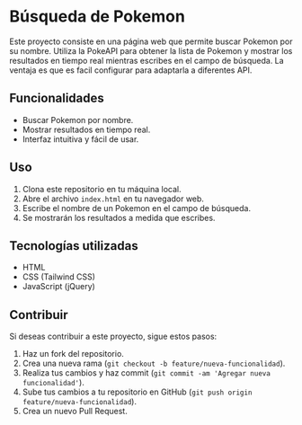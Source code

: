 # Búsqueda de Pokemon

Este proyecto consiste en una página web que permite buscar Pokemon por su nombre. Utiliza la PokeAPI para obtener la lista de Pokemon y mostrar los resultados en tiempo real mientras escribes en el campo de búsqueda. La ventaja es que es facil configurar para adaptarla a diferentes API.

## Funcionalidades

- Buscar Pokemon por nombre.
- Mostrar resultados en tiempo real.
- Interfaz intuitiva y fácil de usar.

## Uso

1. Clona este repositorio en tu máquina local.
2. Abre el archivo `index.html` en tu navegador web.
3. Escribe el nombre de un Pokemon en el campo de búsqueda.
4. Se mostrarán los resultados a medida que escribes.

## Tecnologías utilizadas

- HTML
- CSS (Tailwind CSS)
- JavaScript (jQuery)

## Contribuir

Si deseas contribuir a este proyecto, sigue estos pasos:

1. Haz un fork del repositorio.
2. Crea una nueva rama (`git checkout -b feature/nueva-funcionalidad`).
3. Realiza tus cambios y haz commit (`git commit -am 'Agregar nueva funcionalidad'`).
4. Sube tus cambios a tu repositorio en GitHub (`git push origin feature/nueva-funcionalidad`).
5. Crea un nuevo Pull Request.

